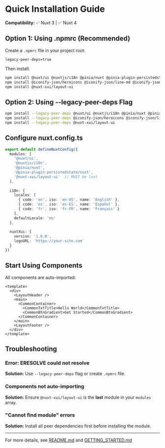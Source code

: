# Quick Installation Guide

**Compatibility:** ✅ Nuxt 3 | ✅ Nuxt 4

## Option 1: Using .npmrc (Recommended)

Create a `.npmrc` file in your project root:

```
legacy-peer-deps=true
```

Then install:

```bash
npm install @nuxt/ui @nuxtjs/i18n @pinia/nuxt @pinia-plugin-persistedstate/nuxt
npm install @iconify-json/heroicons @iconify-json/line-md @iconify-json/circle-flags @iconify-json/svg-spinners @iconify-json/pepicons-pop @iconify-json/material-symbols
npm install @nuxt-xui/layout-ui
```

## Option 2: Using --legacy-peer-deps Flag

```bash
npm install --legacy-peer-deps @nuxt/ui @nuxtjs/i18n @pinia/nuxt @pinia-plugin-persistedstate/nuxt
npm install --legacy-peer-deps @iconify-json/heroicons @iconify-json/line-md @iconify-json/circle-flags @iconify-json/svg-spinners @iconify-json/pepicons-pop @iconify-json/material-symbols
npm install --legacy-peer-deps @nuxt-xui/layout-ui
```

## Configure nuxt.config.ts

```ts
export default defineNuxtConfig({
  modules: [
    '@nuxt/ui',
    '@nuxtjs/i18n',
    '@pinia/nuxt',
    '@pinia-plugin-persistedstate/nuxt',
    '@nuxt-xui/layout-ui'  // MUST be last
  ],
  
  i18n: {
    locales: [
      { code: 'en', iso: 'en-US', name: 'English' },
      { code: 'es', iso: 'es-ES', name: 'Español' },
      { code: 'fr', iso: 'fr-FR', name: 'Français' }
    ],
    defaultLocale: 'en'
  },
  
  nuxtXui: {
    version: '1.0.0',
    logoURL: 'https://your-site.com'
  }
})
```

## Start Using Components

All components are auto-imported:

```vue
<template>
  <div>
    <LayoutHeader />
    <main>
      <CommonContainer>
        <CommonTxtTitle>Hello World</CommonTxtTitle>
        <CommonBtnGradient>Get Started</CommonBtnGradient>
      </CommonContainer>
    </main>
    <LayoutFooter />
  </div>
</template>
```

## Troubleshooting

### Error: ERESOLVE could not resolve

**Solution:** Use `--legacy-peer-deps` flag or create `.npmrc` file.

### Components not auto-importing

**Solution:** Ensure `@nuxt-xui/layout-ui` is the **last** module in your `modules` array.

### "Cannot find module" errors

**Solution:** Install all peer dependencies first before installing the module.

---

For more details, see [README.md](./README.md) and [GETTING_STARTED.md](./GETTING_STARTED.md)
